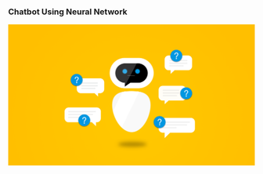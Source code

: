 ### Chatbot Using Neural Network

<img src='https://github.com/taruntiwarihp/raw_images/blob/master/1_RD1s9xBIvd_ycJUnX12Tyw@2x.png?raw=true'>
